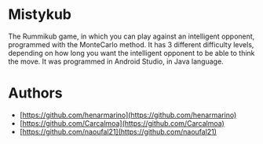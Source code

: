 # Mistykub
The Rummikub game, in which you can play against an intelligent opponent, programmed with the MonteCarlo method. It has 3 different difficulty levels, depending on how long you want the intelligent opponent to be able to think the move.
It was programmed in Android Studio, in Java language.
# Authors
- [https://github.com/henarmarino](https://github.com/henarmarino)
- [https://github.com/Carcalmoa](https://github.com/Carcalmoa)
- [https://github.com/naoufal21](https://github.com/naoufal21)

